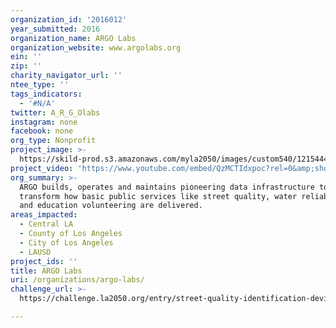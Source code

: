 ```yaml
---
organization_id: '2016012'
year_submitted: 2016
organization_name: ARGO Labs
organization_website: www.argolabs.org
ein: ''
zip: ''
charity_navigator_url: ''
ntee_type: ''
tags_indicators:
  - '#N/A'
twitter: A_R_G_Olabs
instagram: none
facebook: none
org_type: Nonprofit
project_image: >-
  https://skild-prod.s3.amazonaws.com/myla2050/images/custom540/1215444855741-team91.png
project_video: 'https://www.youtube.com/embed/QzMCTIdxpoc?rel=0&amp;showinfo=0'
org_summary: >-
  ARGO builds, operates and maintains pioneering data infrastructure to
  transform how basic public services like street quality, water reliability,
  and education volunteering are delivered.
areas_impacted:
  - Central LA
  - County of Los Angeles
  - City of Los Angeles
  - LAUSD
project_ids: ''
title: ARGO Labs
uri: /organizations/argo-labs/
challenge_url: >-
  https://challenge.la2050.org/entry/street-quality-identification-device-aka-squid

---
```

